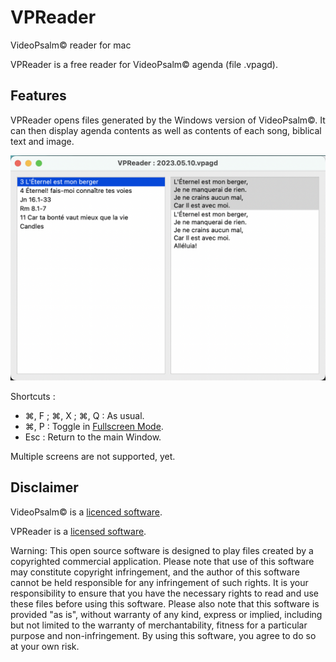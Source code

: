 # VPReader
VideoPsalm© reader for mac

VPReader is a free reader for VideoPsalm© agenda (file .vpagd).

## Features
VPReader opens files generated by the Windows version of VideoPsalm©. It can then display agenda contents as well as contents of each song, biblical text and image.

![VPReader main Window](MainWindow.png "MainWindow")

Shortcuts : 
- ⌘, F ; ⌘, X ; ⌘, Q : As usual.
- ⌘, P : Toggle in [Fullscreen Mode](Fullscreen.png).
- Esc : Return to the main Window.

Multiple screens are not supported, yet.


## Disclaimer
VideoPsalm© is a [licenced software](https:/myvideopsalm.weebly.com/about.html).

VPReader is a [licensed software](LICENSE).

Warning: This open source software is designed to play files created by a copyrighted commercial application. Please note that use of this software may constitute copyright infringement, and the author of this software cannot be held responsible for any infringement of such rights. It is your responsibility to ensure that you have the necessary rights to read and use these files before using this software. Please also note that this software is provided "as is", without warranty of any kind, express or implied, including but not limited to the warranty of merchantability, fitness for a particular purpose and non-infringement. By using this software, you agree to do so at your own risk.
